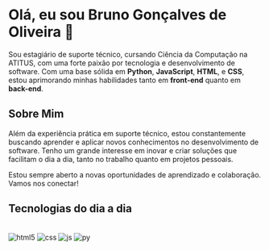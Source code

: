 # Olá, eu sou Bruno Gonçalves de Oliveira 👋

Sou estagiário de suporte técnico, cursando Ciência da Computação na ATITUS, com uma forte paixão por tecnologia e desenvolvimento de software. Com uma base sólida em **Python**, **JavaScript**, **HTML**, e **CSS**, estou aprimorando minhas habilidades tanto em **front-end** quanto em **back-end**.

## Sobre Mim

Além da experiência prática em suporte técnico, estou constantemente buscando aprender e aplicar novos conhecimentos no desenvolvimento de software. Tenho um grande interesse em inovar e criar soluções que facilitam o dia a dia, tanto no trabalho quanto em projetos pessoais.

Estou sempre aberto a novas oportunidades de aprendizado e colaboração. Vamos nos conectar!

## Tecnologias do dia a dia

<div style="display: inline_block"><br/>
  <img align="center" alt="html5" src="https://img.shields.io/badge/HTML-239120?style=for-the-badge&logo=html5&logoColor=white" />
  <img align="center" alt="css" src="https://img.shields.io/badge/CSS-239120?&style=for-the-badge&logo=css3&logoColor=white" />
  <img align="center" alt="js" src="https://img.shields.io/badge/JavaScript-F7DF1E?style=for-the-badge&logo=javascript&logoColor=black" />
  <img align="center" alt="py" src="https://img.shields.io/badge/Python-3776AB?style=for-the-badge&logo=python&logoColor=white" />
</div>
